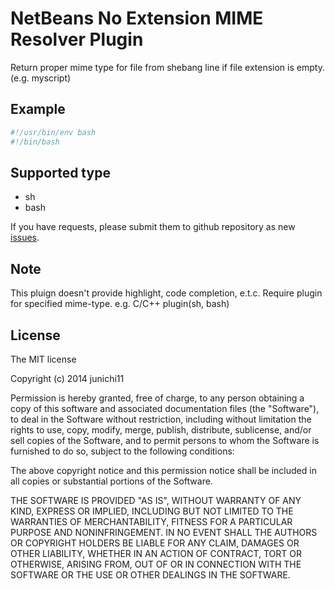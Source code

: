 # NetBeans No Extension MIME Resolver Plugin

Return proper mime type for file from shebang line if file extension is empty. (e.g. myscript)

## Example

```sh
#!/usr/bin/env bash
#!/bin/bash
```

## Supported type

- sh
- bash

If you have requests, please submit them to github repository as new [issues](https://github.com/junichi11/netbeans-noext-mime-resolver/issues).

## Note

This pluign doesn't provide highlight, code completion, e.t.c.
Require plugin for specified mime-type. e.g. C/C++ plugin(sh, bash)

## License

The MIT license

Copyright (c) 2014 junichi11

Permission is hereby granted, free of charge, to any person obtaining a copy of this software and associated documentation files (the "Software"), to deal in the Software without restriction, including without limitation the rights to use, copy, modify, merge, publish, distribute, sublicense, and/or sell copies of the Software, and to permit persons to whom the Software is furnished to do so, subject to the following conditions:

The above copyright notice and this permission notice shall be included in all copies or substantial portions of the Software.

THE SOFTWARE IS PROVIDED "AS IS", WITHOUT WARRANTY OF ANY KIND, EXPRESS OR IMPLIED, INCLUDING BUT NOT LIMITED TO THE WARRANTIES OF MERCHANTABILITY, FITNESS FOR A PARTICULAR PURPOSE AND NONINFRINGEMENT. IN NO EVENT SHALL THE AUTHORS OR COPYRIGHT HOLDERS BE LIABLE FOR ANY CLAIM, DAMAGES OR OTHER LIABILITY, WHETHER IN AN ACTION OF CONTRACT, TORT OR OTHERWISE, ARISING FROM, OUT OF OR IN CONNECTION WITH THE SOFTWARE OR THE USE OR OTHER DEALINGS IN THE SOFTWARE.